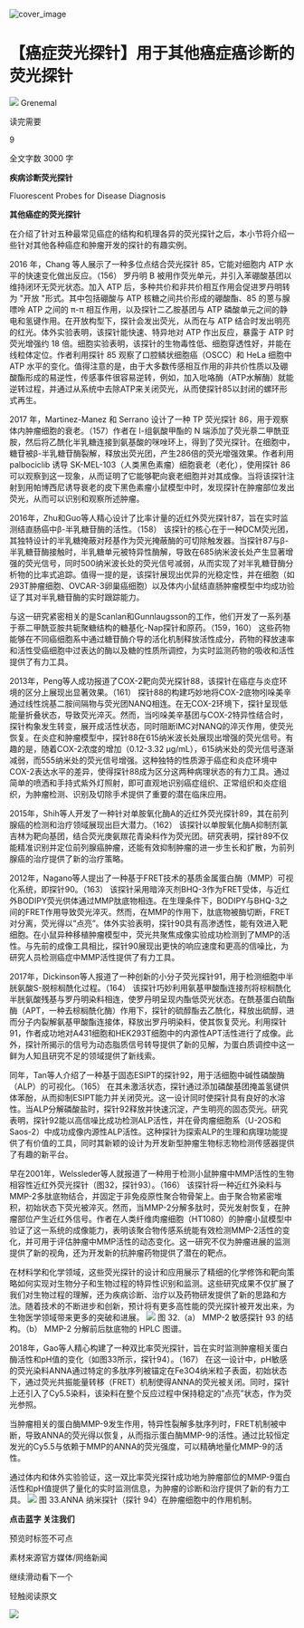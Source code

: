 ﻿![cover_image](https://mmbiz.qpic.cn/mmbiz_jpg/wzBk7nZmzgq1D2KIDNkicbm613N49kyC6aQLS8OxCf1GcKd9CvYQfhmxxvCqibp7Kke9VaibfYaGrTyicfkKn5FbTw/0?wx_fmt=jpeg) 

#  【癌症荧光探针】用于其他癌症癌诊断的荧光探针 
 


![](../asset/2024-06-11_b3fc1271c7c2f5c46307a1fe4b9d0278_0.png)
Grenemal

读完需要

9

全文字数 3000 字

**疾病诊断荧光探针**

Fluorescent Probes for Disease Diagnosis

**其他癌症的荧光探针**

在介绍了针对五种最常见癌症的结构和机理各异的荧光探针之后，本小节将介绍一些针对其他各种癌症和肿瘤开发的探针的有趣实例。

2016 年，Chang 等人展示了一种多位点结合荧光探针 85，它能对细胞内 ATP 水平的快速变化做出反应。（156） 罗丹明 B 被用作荧光单元，并引入苯硼酸基团以维持闭环无荧光状态。加入 ATP 后，多种共价和非共价相互作用会促进罗丹明转为 "开放 "形式。其中包括硼酸与 ATP 核糖之间共价形成的硼酸酯、85 的蒽与腺嘌呤 ATP 之间的 π-π 相互作用，以及探针二乙胺基团与 ATP 磷酸单元之间的静电和氢键作用。在开放构型下，探针会发出荧光，从而在与 ATP 结合时发出明亮的红光。体外实验表明，该探针能快速、特异地对 ATP 作出反应，暴露于 ATP 时荧光增强约 18 倍。细胞实验表明，该探针的生物毒性低、细胞穿透性好，并能在线粒体定位。作者利用探针 85 观察了口腔鳞状细胞癌（OSCC）和 HeLa 细胞中 ATP 水平的变化。值得注意的是，由于大多数传感相互作用的非共价性质以及硼酸酯形成的易逆性，传感事件很容易逆转，例如，加入吡咯酶（ATP水解酶）就能逆转过程，并通过从系统中去除ATP来关闭荧光，从而使探针85以封闭的螺环形式再生。

2017 年，Martinez-Manez 和 Serrano 设计了一种 TP 荧光探针 86，用于观察体内肿瘤细胞的衰老。（157）作者在 l-组氨酸甲酯的 N 端添加了荧光萘二甲酰亚胺，然后将乙酰化半乳糖连接到氨基酸的咪唑环上，得到了荧光探针。在细胞中，糖苷被β-半乳糖苷酶裂解，释放出荧光团，产生286倍的荧光增强效果。作者利用 palbociclib 诱导 SK-MEL-103（人类黑色素瘤）细胞衰老（老化），使用探针 86 可以观察到这一现象，从而证明了它能够靶向衰老细胞并对其成像。当将该探针注射到用帕博西尼诱导衰老的皮下黑色素瘤小鼠模型中时，发现探针在肿瘤部位发出荧光，从而可以识别和观察所述肿瘤。

2016年，Zhu和Guo等人精心设计了比率计量的近红外荧光探针87，旨在实时监测结直肠癌中β-半乳糖苷酶的活性。（158） 该探针的核心在于一种DCM荧光团，其独特设计的半乳糖掩蔽对羟基作为荧光掩蔽酶的可切除触发器。当探针87与β-半乳糖苷酶接触时，半乳糖单元被特异性酶解，导致在685纳米波长处产生显著增强的荧光信号，同时500纳米波长处的荧光信号减弱，从而实现了对半乳糖苷酶分析物的比率式追踪。值得一提的是，该探针展现出优异的光稳定性，并在细胞（如293T肿瘤细胞、OVCAR-3卵巢癌细胞）以及体内小鼠结直肠肿瘤模型中均成功验证了其对半乳糖苷酶的实时跟踪能力。

与这一研究紧密相关的是Scanlan和Gunnlaugsson的工作，他们开发了一系列基于萘二甲酰亚胺共轭聚糖结构的糖基化-Nap探针和原药。（159，160） 这些药物能够在不同癌细胞系中通过糖苷酶介导的活化机制释放活性成分，药物的释放速率和活性受癌细胞中过表达的酶以及糖的性质所调控，为实时监测药物的吸收和活性提供了有力工具。

2013年，Peng等人成功报道了COX-2靶向荧光探针88，该探针在癌症与炎症环境的区分上展现出显著效果。（161） 探针88的构建巧妙地将COX-2底物吲哚美辛通过线性烷基二胺间隔物与荧光团NANQ相连。在无COX-2环境下，探针呈现低能量折叠状态，导致荧光淬灭。然而，当吲哚美辛基团与COX-2特异性结合时，探针构象发生转变，展开成活性状态，同时阻断IMC对NANQ的淬灭作用，使荧光恢复。在炎症和肿瘤模型中，探针88在615纳米波长处展现出增强的荧光信号。有趣的是，随着COX-2浓度的增加（0.12-3.32 μg/mL），615纳米处的荧光信号逐渐减弱，而555纳米处的荧光信号增强。这种独特的性质源于癌症和炎症环境中COX-2表达水平的差异，使得探针88成为区分这两种病理状态的有力工具。通过简单的喷洒和手持式紫外灯照射，即可直观地识别癌症组织、正常组织和炎症组织，为肿瘤检测、识别及切除手术提供了重要的潜在临床应用。

2015年，Shih等人开发了一种针对单胺氧化酶A的近红外荧光探针89，其在前列腺癌的检测和治疗领域展现出巨大潜力。（162） 该探针以单胺氧化酶A抑制剂氯吉林为靶向基团，结合荧光庚氨羰花青染料作为荧光团。研究表明，探针89不仅能精准识别并定位前列腺癌肿瘤，还能有效抑制肿瘤的进一步生长和扩散，为前列腺癌的治疗提供了新的治疗策略。

2012年，Nagano等人提出了一种基于FRET技术的基质金属蛋白酶（MMP）可视化系统，即探针90。（163） 该探针采用暗淬灭剂BHQ-3作为FRET受体，与近红外BODIPY荧光供体通过MMP肽底物相连。在生理条件下，BODIPY与BHQ-3之间的FRET作用导致荧光淬灭。然而，在MMP的作用下，肽底物被酶切断，FRET对分离，荧光得以”点亮”。体外实验表明，探针90具有高渗透性，能有效进入靶细胞。在小鼠异种移植肿瘤模型中，荧光共聚焦成像实验成功检测到了MMP的活性。与先前的成像工具相比，探针90展现出更快的响应速度和更高的信噪比，为研究人员检测癌症中MMP活性提供了有力工具。

2017年，Dickinson等人报道了一种创新的小分子荧光探针91，用于检测细胞中半胱氨酸S-脱棕榈酰化过程。（164） 该探针巧妙利用氨基甲酸酯连接剂将棕榈酰化半胱氨酸残基与罗丹明染料相连，使罗丹明呈现内酯低荧光状态。在酰基蛋白硫酯酶（APT，一种去棕榈酰化酶）作用下，探针的硫醇酯去乙酰化，释放出硫醇，进而分子内裂解氨基甲酸酯连接体，释放出罗丹明染料，使其恢复荧光。利用探针91，作者成功地对A431细胞和HEK293T细胞中的内源性APT活性进行了成像。此外，探针所揭示的信号为动态脂质信号转导提供了新的见解，为蛋白质调控中这一鲜为人知且研究不足的领域提供了新线索。

同年，Tan等人介绍了一种基于固态ESIPT的探针92，用于活细胞中碱性磷酸酶（ALP）的可视化。（165） 在其未激活状态，探针通过添加磷酸基团掩盖氢键供体苯酚，从而抑制ESIPT能力并关闭荧光。这一设计同时使探针具有良好的水溶性。当ALP分解磷酸盐时，探针92释放并快速沉淀，产生明亮的固态荧光。研究表明，探针92能以高信噪比成功检测ALP活性，并在骨肉瘤细胞系（U-2OS和Saos-2）中成功成像内源性ALP活性。这种探针为探索ALP的生理和病理功能提供了有价值的工具，同时其新颖的设计为开发新型肿瘤生物标志物检测传感器提供了有趣的新平台。

早在2001年，Welssleder等人就报道了一种用于检测小鼠肿瘤中MMP活性的生物相容性近红外荧光探针（图32，探针93）。（166） 该探针将一种近红外染料与MMP-2多肽底物结合，并固定于非免疫原性聚合物骨架上。由于聚合物紧密堆积，初始状态下荧光被淬灭。然而，当MMP-2分解多肽时，荧光发射恢复，在肿瘤部位产生近红外信号。作者在人类纤维肉瘤细胞（HT1080）的肿瘤小鼠模型中验证了这一系统的成像能力，表明该聚合物传感系统能有效检测MMP-2活性的变化，并可用于评估肿瘤中MMP活性的动态变化。这一研究不仅为肿瘤进展的监测提供了新的视角，还为开发新的抗肿瘤药物提供了潜在的靶点。

在材料学和化学领域，这些荧光探针的设计和应用展示了精细的化学修饰和靶向策略如何实现对生物分子和生物过程的特异性识别和监测。这些研究成果不仅扩展了我们对生物过程的理解，还为疾病诊断、治疗以及药物研发提供了新的思路和方法。随着技术的不断进步和创新，预计将有更多高性能的荧光探针被开发出来，为生物医学领域带来更多的突破和进展。
![](../asset/2024-06-11_4441d72b5fbda60a785c7306dfdaa305_1.png)
图 32.（a） MMP-2 敏感探针 93 的结构。（b） MMP-2 分解前后肽底物的 HPLC 图谱。

2018年，Gao等人精心构建了一种双比率荧光探针，旨在实时监测肿瘤相关蛋白酶活性和pH值的变化（如图33所示，探针94）。（167） 在这一设计中，pH敏感的荧光染料ANNA通过特定的多肽序列被锚定在Fe3O4纳米粒子表面，初始状态下，通过荧光共振能量转移（FRET）机制使得ANNA的荧光被关闭。同时，探针上还引入了Cy5.5染料，该染料在整个反应过程中保持稳定的”点亮”状态，作为荧光参照。

当肿瘤相关的蛋白酶MMP-9发生作用，特异性裂解多肽序列时，FRET机制被中断，导致ANNA的荧光得以恢复，从而指示蛋白酶MMP-9的活性。通过比较恒定发光的Cy5.5与依赖于MMP的ANNA的荧光强度，可以精确地量化MMP-9的活性。

通过体内和体外实验验证，这一双比率荧光探针成功地为肿瘤部位的MMP-9蛋白活性和pH值提供了量化的实时监测信息，为肿瘤的诊断和治疗提供了新的有力工具。
![](../asset/2024-06-11_c6b5ab8fe28dc0de21268542c7c89420_2.png)
图 33.ANNA 纳米探针（探针 94）在肿瘤细胞中的作用机制。

**点击蓝字 关注我们**

预览时标签不可点

素材来源官方媒体/网络新闻

  继续滑动看下一个 

 轻触阅读原文 

  ![](http://mmbiz.qpic.cn/mmbiz_png/wzBk7nZmzgq7v9Dg22Sz7VtfIJUOJaRx0AfgRtlrKZzKwOhTlicicAor2tvrgf1LUONnpYH3wKPRRrtL6nCvs0tQ/0?wx_fmt=png)  

